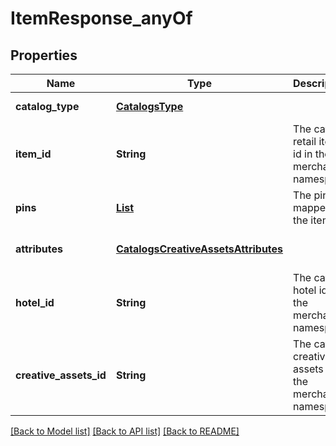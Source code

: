 # ItemResponse_anyOf
## Properties

| Name | Type | Description | Notes |
|------------ | ------------- | ------------- | -------------|
| **catalog\_type** | [**CatalogsType**](CatalogsType.md) |  | [default to null] |
| **item\_id** | **String** | The catalog retail item id in the merchant namespace | [optional] [default to null] |
| **pins** | [**List**](Pin.md) | The pins mapped to the item | [optional] [default to null] |
| **attributes** | [**CatalogsCreativeAssetsAttributes**](CatalogsCreativeAssetsAttributes.md) |  | [optional] [default to null] |
| **hotel\_id** | **String** | The catalog hotel id in the merchant namespace | [optional] [default to null] |
| **creative\_assets\_id** | **String** | The catalog creative assets id in the merchant namespace | [optional] [default to null] |

[[Back to Model list]](../README.md#documentation-for-models) [[Back to API list]](../README.md#documentation-for-api-endpoints) [[Back to README]](../README.md)

